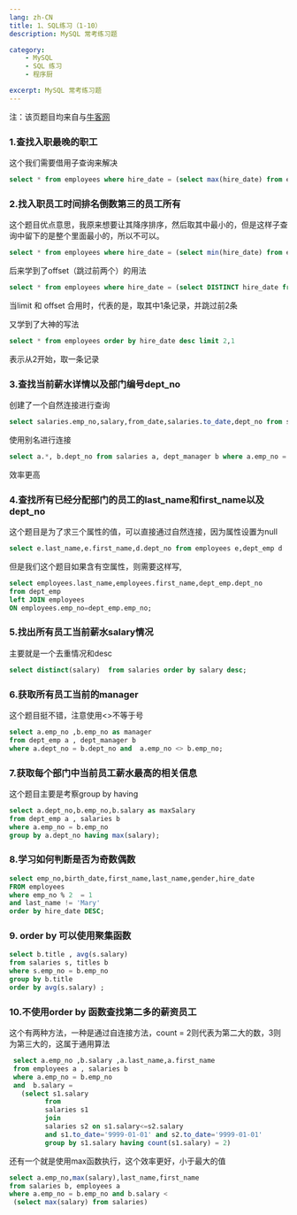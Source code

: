 ```yaml
---
lang: zh-CN
title: 1、SQL练习（1-10）
description: MySQL 常考练习题

category:
    - MySQL
    - SQL 练习
    - 程序厨

excerpt: MySQL 常考练习题
---
```


注：该页题目均来自与[牛客网](https://www.nowcoder.com/)

### 1.查找入职最晚的职工

这个我们需要借用子查询来解决

```SQL
select * from employees where hire_date = (select max(hire_date) from employees);
```

### 2.找入职员工时间排名倒数第三的员工所有

这个题目优点意思，我原来想要让其降序排序，然后取其中最小的，但是这样子查询中留下的是整个里面最小的，所以不可以。

```SQL
select * from employees where hire_date = (select min(hire_date) from employees order by hire_date DESC limit 0,3);
```

后来学到了offset（跳过前两个）的用法

```SQL
select * from employees where hire_date = (select DISTINCT hire_date from employees order by hire_date DESC limit 1 OFFSET 2);
```

当limit 和 offset 合用时，代表的是，取其中1条记录，并跳过前2条

又学到了大神的写法

```SQL
select * from employees order by hire_date desc limit 2,1
```

表示从2开始，取一条记录

### 3.查找当前薪水详情以及部门编号dept_no

创建了一个自然连接进行查询

```SQL
select salaries.emp_no,salary,from_date,salaries.to_date,dept_no from salaries,dept_manager where salaries.emp_no = dept_manager.emp_no;
```

使用别名进行连接

```SQL
select a.*, b.dept_no from salaries a, dept_manager b where a.emp_no = b.emp_no;
```

效率更高

### 4.查找所有已经分配部门的员工的last_name和first_name以及dept_no

这个题目是为了求三个属性的值，可以直接通过自然连接，因为属性设置为null

```SQL
select e.last_name,e.first_name,d.dept_no from employees e,dept_emp d  where e.emp_no = d.emp_no;
```

但是我们这个题目如果含有空属性，则需要这样写,

```SQL
select employees.last_name,employees.first_name,dept_emp.dept_no 
from dept_emp 
left JOIN employees 
ON employees.emp_no=dept_emp.emp_no;
```

### 5.找出所有员工当前薪水salary情况

主要就是一个去重情况和desc

```SQL
select distinct(salary)  from salaries order by salary desc;
```

### 6.获取所有员工当前的manager

这个题目挺不错，注意使用<>不等于号

```SQL
select a.emp_no ,b.emp_no as manager 
from dept_emp a , dept_manager b 
where a.dept_no = b.dept_no and  a.emp_no <> b.emp_no;
```

### 7.获取每个部门中当前员工薪水最高的相关信息

这个题目主要是考察group by having

```SQL
select a.dept_no,b.emp_no,b.salary as maxSalary
from dept_emp a , salaries b  
where a.emp_no = b.emp_no
group by a.dept_no having max(salary);
```

### 8.学习如何判断是否为奇数偶数

```SQL
select emp_no,birth_date,first_name,last_name,gender,hire_date 
FROM employees
where emp_no % 2  = 1  
and last_name != 'Mary' 
order by hire_date DESC;
```

### 9. order by 可以使用聚集函数

```SQL
select b.title , avg(s.salary) 
from salaries s, titles b 
where s.emp_no = b.emp_no  
group by b.title 
order by avg(s.salary) ;
```

### 10.不使用order by 函数查找第二多的薪资员工

这个有两种方法，一种是通过自连接方法，count = 2则代表为第二大的数，3则为第三大的，这属于通用算法

```SQL
 select a.emp_no ,b.salary ,a.last_name,a.first_name 
 from employees a , salaries b 
 where a.emp_no = b.emp_no 
 and  b.salary = 
   (select s1.salary
         from 
         salaries s1
         join
         salaries s2 on s1.salary<=s2.salary 
         and s1.to_date='9999-01-01' and s2.to_date='9999-01-01'
         group by s1.salary having count(s1.salary) = 2)
```

还有一个就是使用max函数执行，这个效率更好，小于最大的值

```SQL
select a.emp_no,max(salary),last_name,first_name
from salaries b, employees a 
where a.emp_no = b.emp_no and b.salary < 
 (select max(salary) from salaries)
```





